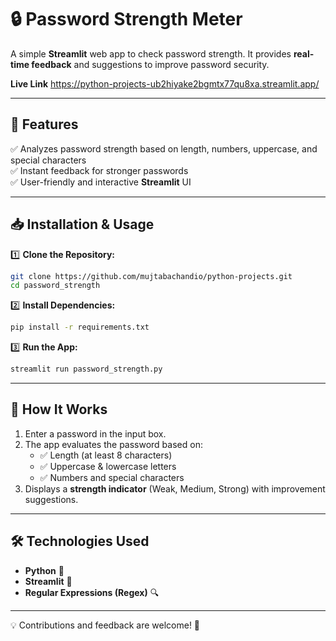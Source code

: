 # **🔒 Password Strength Meter**  

A simple **Streamlit** web app to check password strength. It provides **real-time feedback** and suggestions to improve password security.  

**Live Link** https://python-projects-ub2hiyake2bgmtx77qu8xa.streamlit.app/

---

## **🚀 Features**  
✅ Analyzes password strength based on length, numbers, uppercase, and special characters  
✅ Instant feedback for stronger passwords  
✅ User-friendly and interactive **Streamlit** UI  

---

## **📥 Installation & Usage**  

1️⃣ **Clone the Repository:**  
   ```bash
   git clone https://github.com/mujtabachandio/python-projects.git
   cd password_strength
   ```  

2️⃣ **Install Dependencies:**  
   ```bash
   pip install -r requirements.txt
   ```  

3️⃣ **Run the App:**  
   ```bash
   streamlit run password_strength.py
   ```  

---

## **🔧 How It Works**  
1. Enter a password in the input box.  
2. The app evaluates the password based on:  
   - ✅ Length (at least 8 characters)  
   - ✅ Uppercase & lowercase letters  
   - ✅ Numbers and special characters  
3. Displays a **strength indicator** (Weak, Medium, Strong) with improvement suggestions.  

---

## **🛠 Technologies Used**  
- **Python** 🐍  
- **Streamlit** 🎨  
- **Regular Expressions (Regex)** 🔍  

---
💡 Contributions and feedback are welcome! 🚀